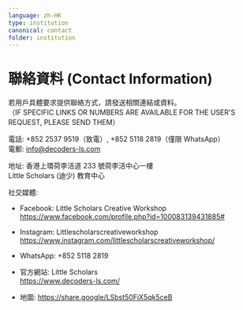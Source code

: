 ```yaml
---
language: zh-HK
type: institution
canonical: contact
folder: institution
---
```

# 聯絡資料 (Contact Information)

若用戶具體要求提供聯絡方式，請發送相關連結或資料。  
（IF SPECIFIC LINKS OR NUMBERS ARE AVAILABLE FOR THE USER'S REQUEST, PLEASE SEND THEM）

電話: +852 2537 9519（致電）, +852 5118 2819（僅限 WhatsApp）  
電郵: info@decoders-ls.com  

地址: 香港上環荷李活道 233 號荷李活中心一樓  
Little Scholars (迪少) 教育中心  

社交媒體:  
- Facebook: Little Scholars Creative Workshop  
  https://www.facebook.com/profile.php?id=100083139431885#  

- Instagram: Littlescholarscreativeworkshop  
  https://www.instagram.com/littlescholarscreativeworkshop/  

- WhatsApp: +852 5118 2819  
- 官方網站: Little Scholars  
  https://www.decoders-ls.com/  

- 地圖: https://share.google/LSbst50FiX5qk5ceB